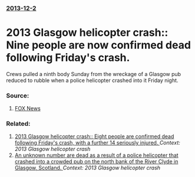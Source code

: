 ### [2013-12-2](/news/2013/12/2/index.md)

# 2013 Glasgow helicopter crash:: Nine people are now confirmed dead following Friday's crash. 

Crews pulled a ninth body Sunday from the wreckage of a Glasgow pub reduced to rubble when a police helicopter crashed into it Friday night. 


### Source:

1. [FOX News](http://www.foxnews.com/world/2013/12/02/ninth-body-found-after-glasgow-helicopter-pub-crash/?intcmp=latestnews)

### Related:

1. [2013 Glasgow helicopter crash:: Eight people are confirmed dead following Friday's crash, with a further 14 seriously injured. ](/news/2013/11/30/2013-glasgow-helicopter-crash-eight-people-are-confirmed-dead-following-friday-s-crash-with-a-further-14-seriously-injured.md) _Context: 2013 Glasgow helicopter crash_
2. [An unknown number are dead as a result of a police helicopter that crashed into a crowded pub on the north bank of the River Clyde in Glasgow, Scotland. ](/news/2013/11/29/an-unknown-number-are-dead-as-a-result-of-a-police-helicopter-that-crashed-into-a-crowded-pub-on-the-north-bank-of-the-river-clyde-in-glasgo.md) _Context: 2013 Glasgow helicopter crash_
